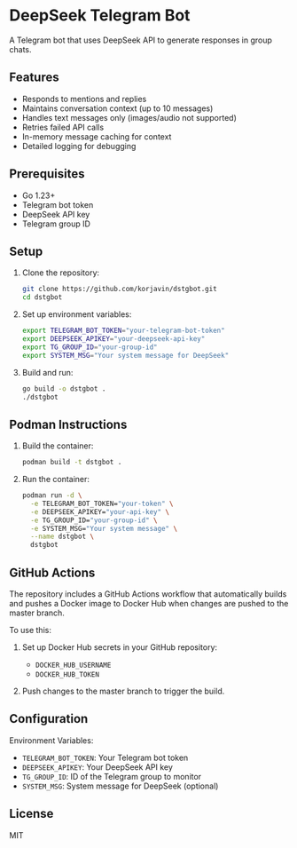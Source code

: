 # DeepSeek Telegram Bot

A Telegram bot that uses DeepSeek API to generate responses in group chats.

## Features

- Responds to mentions and replies
- Maintains conversation context (up to 10 messages)
- Handles text messages only (images/audio not supported)
- Retries failed API calls
- In-memory message caching for context
- Detailed logging for debugging

## Prerequisites

- Go 1.23+
- Telegram bot token
- DeepSeek API key
- Telegram group ID

## Setup

1. Clone the repository:
   ```bash
   git clone https://github.com/korjavin/dstgbot.git
   cd dstgbot
   ```

2. Set up environment variables:
   ```bash
   export TELEGRAM_BOT_TOKEN="your-telegram-bot-token"
   export DEEPSEEK_APIKEY="your-deepseek-api-key"
   export TG_GROUP_ID="your-group-id"
   export SYSTEM_MSG="Your system message for DeepSeek"
   ```

3. Build and run:
   ```bash
   go build -o dstgbot .
   ./dstgbot
   ```

## Podman Instructions

1. Build the container:
   ```bash
   podman build -t dstgbot .
   ```

2. Run the container:
   ```bash
   podman run -d \
     -e TELEGRAM_BOT_TOKEN="your-token" \
     -e DEEPSEEK_APIKEY="your-api-key" \
     -e TG_GROUP_ID="your-group-id" \
     -e SYSTEM_MSG="Your system message" \
     --name dstgbot \
     dstgbot
   ```

## GitHub Actions

The repository includes a GitHub Actions workflow that automatically builds and pushes a Docker image to Docker Hub when changes are pushed to the master branch.

To use this:

1. Set up Docker Hub secrets in your GitHub repository:
   - `DOCKER_HUB_USERNAME`
   - `DOCKER_HUB_TOKEN`

2. Push changes to the master branch to trigger the build.

## Configuration

Environment Variables:
- `TELEGRAM_BOT_TOKEN`: Your Telegram bot token
- `DEEPSEEK_APIKEY`: Your DeepSeek API key
- `TG_GROUP_ID`: ID of the Telegram group to monitor
- `SYSTEM_MSG`: System message for DeepSeek (optional)

## License

MIT